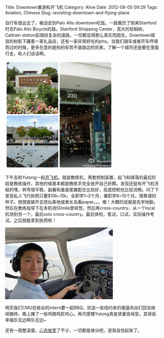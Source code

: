 Title: Downtown重游和开飞机
Category: Alive
Date: 2012-08-05 09:29
Tags: Aviation, Chinese
Slug: revisiting-downtown-and-flying-plane

自行车借出去了，被迫走到Palo Alto downtown吃饭。一路重历了刚来Stanford时去Palo Alto Bicycle的路，Stanford Shopping Center，高大的棕榈树，Caltrain station前错综复杂的道路，一切都显得那么真实而陌生。Downtown斑驳的树影下藏着一家礼品店，还有一家非常好吃的pho。当我们骑车或者开车呼啸而过的时候，更多在意的是别的车而不是路边的风景。了解一个城市还是要在里面行走，和人们谈话啊。

<img src="images/palo-alto-downtown.jpg" style="max-width: 70%" />

下午去和Yutong一起[开飞机](/faqs-to-learning-to-fly.html)。就是教练机，两套控制装置，起飞和降落的最后阶段是教练操作，其他时候基本都是教练手完全放开自己折腾。发现还挺有开飞机天赋的嘿，转弯很平稳，副翼和垂直尾翼配合比较好，高度控制也比较流畅。问了下发现私人飞行执照只要$10k~15k，全职学1~2个月，兼职学8~10个月。很靠谱的样子。想想直接开去悠仙美地或者长岛看paper。。。嗷！大概的说就是先学地勤，然后在教练指导下在本机场50mile里转悠，然后再cross-country，从一个local机场到另一个，最后solo cross-country。最后体检，笔试，口试，实际操作考试。之后就能拿到执照啦！
 
<img src="images/palo-alto-flying.jpeg" style="max-width: 70%" />

 明天我们CMU在硅谷的intern要一起BBQ，欢送一些纽约来的傻逼吊丝们回去继续搬砖。晚上腌了一些鸡翅鸡胗鸡心。再次感慨Yutong真是贤妻良母型，其哥纸幸福乐无边啊乐无边~

 还有一周整滚蛋。[心态放宽](/inspiration-fragments-20131130.html)了不少，一切都是缘分吧，逐渐自信起来了。